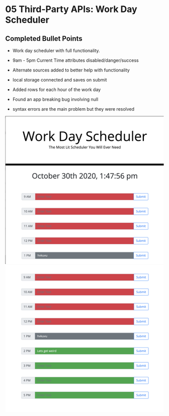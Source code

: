 # 05 Third-Party APIs: Work Day Scheduler

## Completed Bullet Points

 * Work day scheduler with full functionality. 

 * 9am - 5pm Current Time attributes disabled/danger/success

 * Alternate sources added to better help with functionality

 * local storage connected and saves on submit

 * Added rows for each hour of the work day

 * Found an app breaking bug involving null

 * syntax errors are the main problem but they were resolved

![Site Screenshot](./Assets/site-screenshot-01.png)
![Site Screenshot](./Assets/site-screenshot-02.png)
